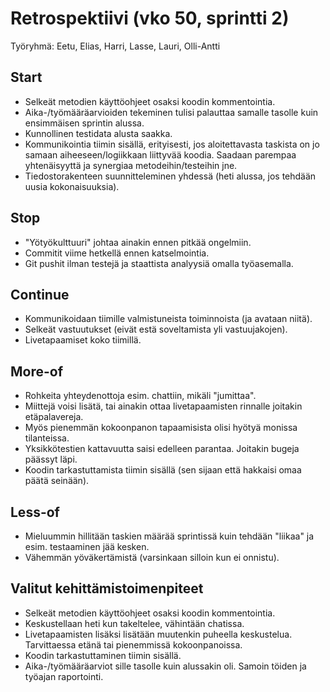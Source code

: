 # Retrospektiivi (vko 50, sprintti 2)

Työryhmä: Eetu, Elias, Harri, Lasse, Lauri, Olli-Antti

## Start

* Selkeät metodien käyttöohjeet osaksi koodin kommentointia.
* Aika-/työmääräarvioiden tekeminen tulisi palauttaa
samalle tasolle kuin ensimmäisen sprintin alussa.
* Kunnollinen testidata alusta saakka. 
* Kommunikointia tiimin sisällä, erityisesti, jos aloitettavasta taskista on jo samaan aiheeseen/logiikkaan liittyvää koodia. Saadaan parempaa yhtenäisyyttä ja synergiaa metodeihin/testeihin jne.
* Tiedostorakenteen suunnitteleminen yhdessä (heti alussa, jos tehdään uusia kokonaisuuksia).

## Stop

* "Yötyökulttuuri" johtaa ainakin ennen pitkää ongelmiin.
* Commitit viime hetkellä ennen katselmointia.
* Git pushit ilman testejä ja staattista analyysiä omalla työasemalla.

## Continue

* Kommunikoidaan tiimille valmistuneista toiminnoista (ja avataan niitä).
* Selkeät vastuutukset (eivät estä soveltamista yli vastuujakojen).
* Livetapaamiset koko tiimillä.

## More-of

* Rohkeita yhteydenottoja esim. chattiin, mikäli "jumittaa".
* Miittejä voisi lisätä, tai ainakin ottaa livetapaamisten rinnalle joitakin etäpalavereja.
* Myös pienemmän kokoonpanon tapaamisista olisi hyötyä monissa tilanteissa.
* Yksikkötestien kattavuutta saisi edelleen parantaa. Joitakin bugeja päässyt läpi.
* Koodin tarkastuttamista tiimin sisällä (sen sijaan että hakkaisi omaa päätä seinään).

## Less-of

* Mieluummin hillitään taskien määrää sprintissä kuin tehdään "liikaa" ja esim. testaaminen jää kesken.
* Vähemmän yöväkertämistä (varsinkaan silloin kun ei onnistu).

## Valitut kehittämistoimenpiteet

* Selkeät metodien käyttöohjeet osaksi koodin kommentointia.
* Keskustellaan heti kun takeltelee, vähintään chatissa.
* Livetapaamisten lisäksi lisätään muutenkin puheella keskustelua. Tarvittaessa etänä tai pienemmissä kokoonpanoissa.
* Koodin tarkastuttaminen tiimin sisällä.
* Aika-/työmääräarviot sille tasolle kuin alussakin oli. Samoin töiden ja työajan raportointi.
